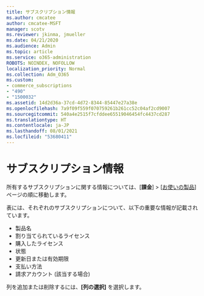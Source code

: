 ```yaml
---
title: サブスクリプション情報
ms.author: cmcatee
author: cmcatee-MSFT
manager: scotv
ms.reviewer: jkinma, jmueller
ms.date: 04/21/2020
ms.audience: Admin
ms.topic: article
ms.service: o365-administration
ROBOTS: NOINDEX, NOFOLLOW
localization_priority: Normal
ms.collection: Adm_O365
ms.custom:
- commerce_subscriptions
- "490"
- "1500032"
ms.assetid: 14d2d36a-37cd-4d72-8344-85447e27a38e
ms.openlocfilehash: 7a9f09f559f070759261b261cc52c04af2cd9007
ms.sourcegitcommit: 540a4e2515f7cfddee65519046454fc4437cd287
ms.translationtype: HT
ms.contentlocale: ja-JP
ms.lasthandoff: 08/01/2021
ms.locfileid: "53680411"
---
```

# <a name="subscription-information"></a>サブスクリプション情報

所有するサブスクリプションに関する情報については、[**課金**] \> [[お使いの製品](https://go.microsoft.com/fwlink/p/?linkid=842054)] ページの順に移動します。
  
表には、それぞれのサブスクリプションについて、以下の重要な情報が記載されています。
  
- 製品名
- 割り当てられているライセンス
- 購入したライセンス
- 状態
- 更新日または有効期限
- 支払い方法
- 請求アカウント (該当する場合)
 
列を追加または削除するには、**[列の選択]** を選択します。